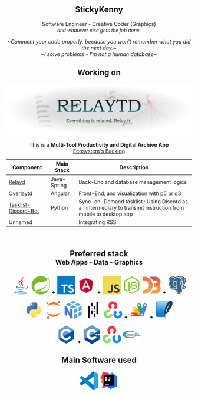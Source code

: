 <div align="center">

## StickyKenny
Software Engineer - Creative Coder (Graphics)   </br><font size="2">_and whatever else gets the job done._</font>


_\~Comment your code properly, because you won't remember what you did the next day.~_  
_\~I solve problems - I'm not a human database~_   

## Working on  

<img src="images/relaytd_banner_preview_0.png" alt="Relaytd Banner" title="Relaytd"/>

This is a **Multi-Tool Productivity and Digital Archive App**   
[Ecosystem's Backlog](https://github.com/users/Stickykenny/projects/2)

|  Component | Main Stack |   Description|
|---|---|---|
|  <a href="https://github.com/Stickykenny/Relaytd">Relayd</a> |  Java-Spring  | Back-End and database management logics |
|  <a href="https://github.com/Stickykenny/Overlaytd">Overlaytd </a> | Angular | Front-End, and visualization with p5 or d3  |
|  <a href="https://github.com/Stickykenny/Playground/tree/main/discord-tasklist-bot"> Tasklist-Discord-Bot </a>| Python  |  Sync-on-Demand tasklist : Using Discord as an intermediary to transmit instruction from mobile to desktop app |
|   Unnamed |    |  Integrating RSS |

</br>

## Preferred stack<br><sup>Web Apps - Data - Graphics</sup>

<p align="center">
<a title="Java"><img src="icons/Java.svg" width="50"/> 
<a title="Spring"><img src="icons/Spring.svg" width="50"/></a>
✦
<a title="TypeScript"><img src="icons/TypeScript.svg" width="50"/></a>
<a title="Angular 2+"><img src="icons/Angular.svg" width="50"/></a>
✦
<a title="JavaScript"><img src="icons/JavaScript.svg" width="50"/></a>
<a title="Node Js"><img src="icons/Node.js.svg" width="50"/></a>
<a title="D3 Js"><img src="icons/D3.js.svg" width="50"/></a>
✦
<a title="PostGreSQL"><img src="icons/PostgresSQL.svg" width="50"/></a>
</p>

<p align="center">
<a title="Python"><img src="icons/Python.svg" width="50"/></a>
<a title="Jupyter Notebook"><img src="icons/Jupyter.svg" width="50"/></a>
<a title="Numpy"><img src="icons/NumPy.svg" width="50"/></a>
<a title="Pandas"><img src="icons/Pandas.svg" width="50"/></a>
<a title="OpenCV"><img src="icons/OpenCV.svg" width="50"/></a>
✦
<a title="Google Apps Script"><img src="icons/Google_Apps_Script.svg" width="50"/></a>
✦
<a title="SQlite"><img src="icons/SQLite.svg" width="50"/></a>
</p>

<p align="center">
<a title="C"><img src="icons/C.svg" width="50"/></a>
✦
<a title="C++"><img src="icons/C++-(CPlusPlus).svg" width="50"/></a>
<a title="OpenCV"><img src="icons/OpenCV.svg" width="50"/></a>
<a title="OpenGL"><img src="icons/OpenGL.svg" width="50"/></a>
</p>

## Main Software used 

<p align="center">
<a href="https://code.visualstudio.com/" title="Visual Studio Code"><img src="icons/Visual-Studio-Code-(VS-Code).svg"  width="50"/></a>
<a href="https://www.jetbrains.com/fr-fr/idea/" title="IntelliJ IDEA"><img src="icons/IntelliJ-IDEA.svg"  width="50"/></a>
</p>

</div>

<!--
**Stickykenny/Stickykenny** is a ✨ _special_ ✨ repository because its `README.md` (this file) appears on your GitHub profile.

Here are some ideas to get you started:

- 🔭 I’m currently working on ...
- 🌱 I’m currently learning ...
- 👯 I’m looking to collaborate on ...
- 🤔 I’m looking for help with ...
- 💬 Ask me about ...
- 📫 How to reach me: ...
- ⚡ Fun fact: ...
-->
